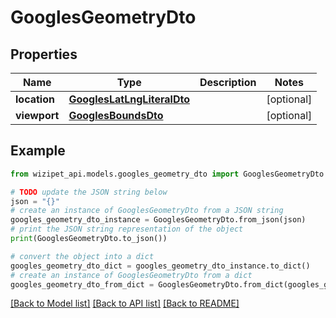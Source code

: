 # GooglesGeometryDto


## Properties

Name | Type | Description | Notes
------------ | ------------- | ------------- | -------------
**location** | [**GooglesLatLngLiteralDto**](GooglesLatLngLiteralDto.md) |  | [optional] 
**viewport** | [**GooglesBoundsDto**](GooglesBoundsDto.md) |  | [optional] 

## Example

```python
from wizipet_api.models.googles_geometry_dto import GooglesGeometryDto

# TODO update the JSON string below
json = "{}"
# create an instance of GooglesGeometryDto from a JSON string
googles_geometry_dto_instance = GooglesGeometryDto.from_json(json)
# print the JSON string representation of the object
print(GooglesGeometryDto.to_json())

# convert the object into a dict
googles_geometry_dto_dict = googles_geometry_dto_instance.to_dict()
# create an instance of GooglesGeometryDto from a dict
googles_geometry_dto_from_dict = GooglesGeometryDto.from_dict(googles_geometry_dto_dict)
```
[[Back to Model list]](../README.md#documentation-for-models) [[Back to API list]](../README.md#documentation-for-api-endpoints) [[Back to README]](../README.md)


